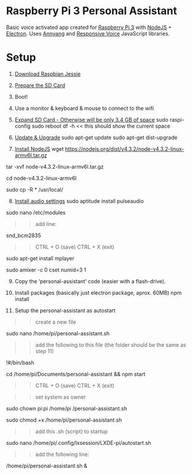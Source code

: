# Raspberry Pi 3 Personal Assistant

Basic voice activated app created for [Raspberry Pi 3](https://www.raspberrypi.org) with [NodeJS](https://nodejs.org) + [Electron](http://electron.atom.io/). Uses [Annyang](https://www.talater.com/annyang/) and [Responsive Voice](http://responsivevoice.org/) JavaScript libraries.

# Setup

1. [Download Raspbian Jessie](https://www.raspberrypi.org/downloads/raspbian/)

2. [Prepare the SD Card](https://www.raspberrypi.org/documentation/installation/installing-images/README.md)

3. Boot!

4. Use a monitor & keyboard & mouse to connect to the wifi 

5. [Expand SD Card - Otherwise will be only 3.4 GB of space](https://www.raspberrypi.org/documentation/configuration/raspi-config.md)
sudo raspi-config
sudo reboot
df -h		 << this should show the current space

6. [Update & Upgrade](https://www.raspberrypi.org/documentation/raspbian/updating.md)
sudo apt-get update
sudo apt-get dist-upgrade

7. [Install NodeJS](https://blog.wia.io/installing-node-js-on-a-raspberry-pi-3)
wget https://nodejs.org/dist/v4.3.2/node-v4.3.2-linux-armv6l.tar.gz 

tar -xvf node-v4.3.2-linux-armv6l.tar.gz 

cd node-v4.3.2-linux-armv6l

sudo cp -R * /usr/local/

8. [Install audio settings](http://elinux.org/RPi_Text_to_Speech_(Speech_Synthesis))
sudo aptitude install pulseaudio

sudo nano /etc/modules   

>> add line: 

snd_bcm2835

>> CTRL + O (save)  CTRL + X (exit)

sudo apt-get install mplayer

sudo amixer -c 0 cset numid=3 1

9. Copy the ‘personal-assistant’ code (easier with a flash-drive). 

10. Install packages (basically just electron package, aprox. 60MB)
npm install

11. Setup the personal-assistant as autostart
>> create a new file

sudo nano /home/pi/personal-assistant.sh

>> add the following to this file (the folder should be the same as step 11)

!#/bin/bash

cd /home/pi/Documents/personal-assistant && npm start

>> CTRL + O (save)  CTRL + X (exit)

>> set system as owner

sudo chown pi:pi /home/pi /personal-assistant.sh

sudo chmod +x /home/pi/personal-assistant.sh

>> add this .sh (script) to startup

sudo nano /home/pi/.config/lxsession/LXDE-pi/autostart.sh

>> add the following line:

/home/pi/personal-assistant.sh &
